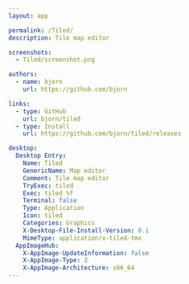 ```yaml
---
layout: app

permalink: /Tiled/
description: Tile map editor

screenshots:
  - Tiled/screenshot.png

authors:
  - name: bjorn
    url: https://github.com/bjorn

links:
  - type: GitHub
    url: bjorn/tiled
  - type: Install
    url: https://github.com/bjorn/tiled/releases

desktop:
  Desktop Entry:
    Name: Tiled
    GenericName: Map editor
    Comment: Tile map editor
    TryExec: tiled
    Exec: tiled %f
    Terminal: false
    Type: Application
    Icon: tiled
    Categories: Graphics
    X-Desktop-File-Install-Version: 0.1
    MimeType: application/x-tiled-tmx
  AppImageHub:
    X-AppImage-UpdateInformation: false
    X-AppImage-Type: 2
    X-AppImage-Architecture: x86_64
---
```

